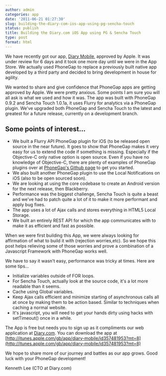 ```yaml
---
author: admin
categories: app
date: '2011-06-21 01:27:30'
slug: building-the-diary-com-ios-app-using-pg-sencha-touch
status: publish
title: Building the Diary.com iOS App using PG & Sencha Touch
type: post
format: html
---
```


We have recently got our app, [Diary Mobile](http://itunes.apple.com/gb/app/diary-mobile/id357481953?mt=8), approved by Apple. It was under review for 6 days and it took one more day until we were in the App Store. We actually used PhoneGap to replace a previously built native app developed by a third party and decided to bring development in house for agility.

We wanted to share and give confidence that PhoneGap apps are getting approved by Apple. We were pretty anxious. Some points I am sure you will all ask is what we used and how it was. The app was built with PhoneGap 0.9.2 and Sencha Touch 1.0.1a, it uses Flurry for analytics via a PhoneGap plugin. We've upgraded both PhoneGap and Sencha Touch to the latest and greatest for a future release, currently on a development branch.

## Some points of interest...

* We built a Flurry API PhoneGap plugin for iOS (to be released open source in the near future). It goes to show that PhoneGap makes it very easy for us to extend the code if something is missing. Especially if the Objective-C only native option is open source. Even if you have no knowledge of Objective-C, there are plenty of examples of PhoneGap plugins over at [PhoneGap's Github page](https://github.com/phonegap/phonegap-plugins) to get you started.
* We also built another PhoneGap plugin to use the Local Notifications on iOS (also to be open sourced soon).
* We are looking at using the core codebase to create an Android version for the next release, then Blackberry.
* Performance was the biggest challenge, Sencha Touch is quite a beast and we've had to patch quite a lot of it to make it more performant and apply bug fixes.
* The app uses a lot of Ajax calls and stores everything in HTML5 Local Storage.
* We built an entirely REST API for which the app communicates with to make it as efficient and fast as possible.

When we were first building this App, we were always looking for affirmation of what to build it with (rejection worries,etc). So we hope this post helps relieving some of those worries and prove a combination of a Javascript Framework with PhoneGap works well.

We have to say it wasn't easy, performance was tricky at times. Here are some tips...

* Initialize variables outside of FOR loops.
* For Sencha Touch, actually look at the source code, it's a lot more readable than it seems.
* Cache using Global variables.
* Keep Ajax calls efficient and minimize starting of asynchronous calls all at once by making them to be action based. Similar to techniques when caching a normal website.
* It's javascript, you will need to get your hands dirty using hacks with setTimeout() once in a while.

The App is free but needs you to sign up as it compliments our web application at [Diary.com](http://diary.com). You can download the app at [http://itunes.apple.com/gb/app/diary-mobile/id357481953?mt=8](http://itunes.apple.com/gb/app/diary-mobile/id357481953?mt=8)

We hope to share more of our journey and battles as our app grows. Good luck with your PhoneGap development!

Kenneth Lee
(CTO at Diary.com)
